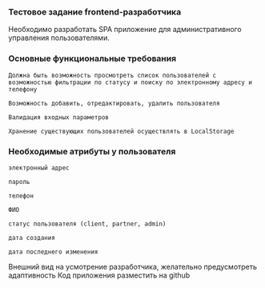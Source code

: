 ### Тестовое задание frontend-разработчика
 
Необходимо разработать SPA приложение для административного управления пользователями.
 
### Основные функциональные требования

  	Должна быть возможность просмотреть список пользователей с возможностью фильтрации по статусу и поиску по электронному адресу и телефону
   
  	Возможность добавить, отредактировать, удалить пользователя
   
  	Валидация входных параметров
   
  	Хранение существующих пользователей осуществлять в LocalStorage
 
### Необходимые атрибуты у пользователя

  	электронный адрес
   
  	пароль
   
  	телефон
   
  	ФИО
   
  	статус пользователя (client, partner, admin)
   
  	дата создания
   
  	дата последнего изменения
 
Внешний вид на усмотрение разработчика, желательно предусмотреть адаптивность
Код приложения разместить на github

